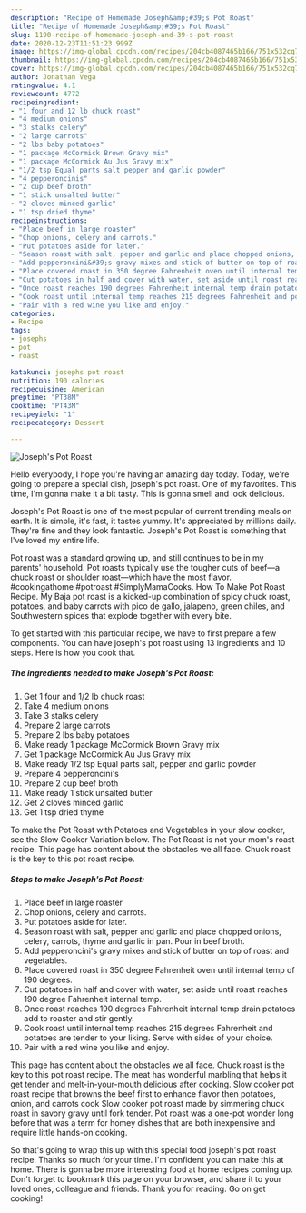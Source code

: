 ```yaml
---
description: "Recipe of Homemade Joseph&amp;#39;s Pot Roast"
title: "Recipe of Homemade Joseph&amp;#39;s Pot Roast"
slug: 1190-recipe-of-homemade-joseph-and-39-s-pot-roast
date: 2020-12-23T11:51:23.999Z
image: https://img-global.cpcdn.com/recipes/204cb4087465b166/751x532cq70/josephs-pot-roast-recipe-main-photo.jpg
thumbnail: https://img-global.cpcdn.com/recipes/204cb4087465b166/751x532cq70/josephs-pot-roast-recipe-main-photo.jpg
cover: https://img-global.cpcdn.com/recipes/204cb4087465b166/751x532cq70/josephs-pot-roast-recipe-main-photo.jpg
author: Jonathan Vega
ratingvalue: 4.1
reviewcount: 4772
recipeingredient:
- "1 four and 12 lb chuck roast"
- "4 medium onions"
- "3 stalks celery"
- "2 large carrots"
- "2 lbs baby potatoes"
- "1 package McCormick Brown Gravy mix"
- "1 package McCormick Au Jus Gravy mix"
- "1/2 tsp Equal parts salt pepper and garlic powder"
- "4 pepperoncinis"
- "2 cup beef broth"
- "1 stick unsalted butter"
- "2 cloves minced garlic"
- "1 tsp dried thyme"
recipeinstructions:
- "Place beef in large roaster"
- "Chop onions, celery and carrots."
- "Put potatoes aside for later."
- "Season roast with salt, pepper and garlic and place chopped onions, celery, carrots, thyme and garlic in pan. Pour in beef broth."
- "Add pepperoncini&#39;s gravy mixes and stick of butter on top of roast and vegetables."
- "Place covered roast in 350 degree Fahrenheit oven until internal temp of 190 degrees."
- "Cut potatoes in half and cover with water, set aside until roast reaches 190 degree Fahrenheit internal temp."
- "Once roast reaches 190 degrees Fahrenheit internal temp drain potatoes add to roaster and stir gently."
- "Cook roast until internal temp reaches 215 degrees Fahrenheit and potatoes are tender to your liking. Serve with sides of your choice."
- "Pair with a red wine you like and enjoy."
categories:
- Recipe
tags:
- josephs
- pot
- roast

katakunci: josephs pot roast 
nutrition: 190 calories
recipecuisine: American
preptime: "PT38M"
cooktime: "PT43M"
recipeyield: "1"
recipecategory: Dessert

---
```



![Joseph&#39;s Pot Roast](https://img-global.cpcdn.com/recipes/204cb4087465b166/751x532cq70/josephs-pot-roast-recipe-main-photo.jpg)

Hello everybody, I hope you're having an amazing day today. Today, we're going to prepare a special dish, joseph&#39;s pot roast. One of my favorites. This time, I'm gonna make it a bit tasty. This is gonna smell and look delicious.

Joseph&#39;s Pot Roast is one of the most popular of current trending meals on earth. It is simple, it's fast, it tastes yummy. It's appreciated by millions daily. They're fine and they look fantastic. Joseph&#39;s Pot Roast is something that I've loved my entire life.

Pot roast was a standard growing up, and still continues to be in my parents&#39; household. Pot roasts typically use the tougher cuts of beef—a chuck roast or shoulder roast—which have the most flavor. #cookingathome #potroast #SimplyMamaCooks. How To Make Pot Roast Recipe. My Baja pot roast is a kicked-up combination of spicy chuck roast, potatoes, and baby carrots with pico de gallo, jalapeno, green chiles, and Southwestern spices that explode together with every bite.


To get started with this particular recipe, we have to first prepare a few components. You can have joseph&#39;s pot roast using 13 ingredients and 10 steps. Here is how you cook that.

<!--inarticleads1-->

##### The ingredients needed to make Joseph&#39;s Pot Roast:

1. Get 1 four and 1/2 lb chuck roast
1. Take 4 medium onions
1. Take 3 stalks celery
1. Prepare 2 large carrots
1. Prepare 2 lbs baby potatoes
1. Make ready 1 package McCormick Brown Gravy mix
1. Get 1 package McCormick Au Jus Gravy mix
1. Make ready 1/2 tsp Equal parts salt, pepper and garlic powder
1. Prepare 4 pepperoncini&#39;s
1. Prepare 2 cup beef broth
1. Make ready 1 stick unsalted butter
1. Get 2 cloves minced garlic
1. Get 1 tsp dried thyme


To make the Pot Roast with Potatoes and Vegetables in your slow cooker, see the Slow Cooker Variation below. The Pot Roast is not your mom&#39;s roast recipe. This page has content about the obstacles we all face. Chuck roast is the key to this pot roast recipe. 

<!--inarticleads2-->

##### Steps to make Joseph&#39;s Pot Roast:

1. Place beef in large roaster
1. Chop onions, celery and carrots.
1. Put potatoes aside for later.
1. Season roast with salt, pepper and garlic and place chopped onions, celery, carrots, thyme and garlic in pan. Pour in beef broth.
1. Add pepperoncini&#39;s gravy mixes and stick of butter on top of roast and vegetables.
1. Place covered roast in 350 degree Fahrenheit oven until internal temp of 190 degrees.
1. Cut potatoes in half and cover with water, set aside until roast reaches 190 degree Fahrenheit internal temp.
1. Once roast reaches 190 degrees Fahrenheit internal temp drain potatoes add to roaster and stir gently.
1. Cook roast until internal temp reaches 215 degrees Fahrenheit and potatoes are tender to your liking. Serve with sides of your choice.
1. Pair with a red wine you like and enjoy.


This page has content about the obstacles we all face. Chuck roast is the key to this pot roast recipe. The meat has wonderful marbling that helps it get tender and melt-in-your-mouth delicious after cooking. Slow cooker pot roast recipe that browns the beef first to enhance flavor then potatoes, onion, and carrots cook Slow cooker pot roast made by simmering chuck roast in savory gravy until fork tender. Pot roast was a one-pot wonder long before that was a term for homey dishes that are both inexpensive and require little hands-on cooking. 

So that's going to wrap this up with this special food joseph&#39;s pot roast recipe. Thanks so much for your time. I'm confident you can make this at home. There is gonna be more interesting food at home recipes coming up. Don't forget to bookmark this page on your browser, and share it to your loved ones, colleague and friends. Thank you for reading. Go on get cooking!
